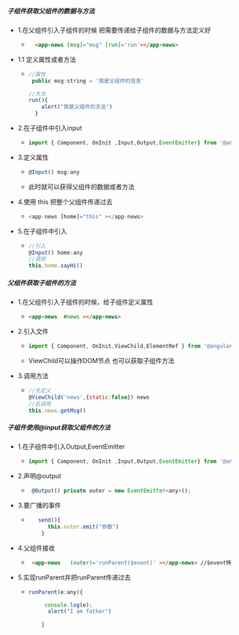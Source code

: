 ##### 子组件获取父组件的数据与方法

+ 1.在父组件引入子组件的时候 把需要传递给子组件的数据与方法定义好

  + ```html
      <app-news [msg]="msg" [run]='run'></app-news>
    ```

+ 1.1 定义属性或者方法

  + ```js
    //属性
     public msg:string = '我是父组件的信息'
    
    //方法
    run(){
        alert("我是父组件的方法")
      }
    ```

    

+ 2.在子组件中引入input

  + ```js
    import { Component, OnInit ,Input,Output,EventEmitter} from '@angular/core';
    ```

+ 3.定义属性

  + ```js
    @Input() msg:any
    ```

  + 此时就可以获得父组件的数据或者方法

+ 4.使用 this 把整个父组件传递过去

  - ```js
    <app-news [home]="this" ></app-news>
    ```

+ 5.在子组件中引入

  - ```js
    //引入
    @Input() home:any
    //调用
    this.home.sayHi()
    ```

##### 父组件获取子组件的方法

+ 1.在父组件引入子组件的时候，给子组件定义属性

  + ```html
    <app-news  #news ></app-news>
    ```

+ 2.引入文件

  + ```js
    import { Component, OnInit,ViewChild,ElementRef } from '@angular/core';
    ```

  + ViewChild可以操作DOM节点 也可以获取子组件方法

+ 3.调用方法

  + ```js
    //先定义
    @ViewChild('news',{static:false}) news
    //后调用
    this.news.getMsg()
    ```

##### 子组件使用@input获取父组件的方法

+ 1.在子组件中引入Output,EventEmitter

  + ```js
    import { Component, OnInit ,Input,Output,EventEmitter} from '@angular/core';
    ```

+ 2.声明@output 

  + ```js
     @Output() private outer = new EventEmitter<any>();
    ```

+ 3.要广播的事件

  + ```js
       send(){
          this.outer.emit("参数")
        }
    ```

+ 4.父组件接收

  + ```html
     <app-news   (outer)='runParent($event)' ></app-news> //$event特定参数 
    ```

+ 5.实现runParent并把runParent传递过去

  + ```js
    runParent(e:any){
    
         console.log(e);
          alert("I am father")
        
        }
    ```

    